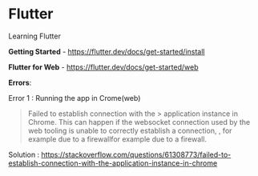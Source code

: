 # Flutter
Learning Flutter

**Getting Started** - https://flutter.dev/docs/get-started/install 

**Flutter for Web** - https://flutter.dev/docs/get-started/web


**Errors**:

Error 1 : Running the app in Crome(web)
> Failed to establish connection with the > application instance in Chrome. This can happen if the websocket connection used by the web tooling is unable to correctly establish a connection, , for example due to a firewallfor example due to a firewall.

Solution : https://stackoverflow.com/questions/61308773/failed-to-establish-connection-with-the-application-instance-in-chrome 

